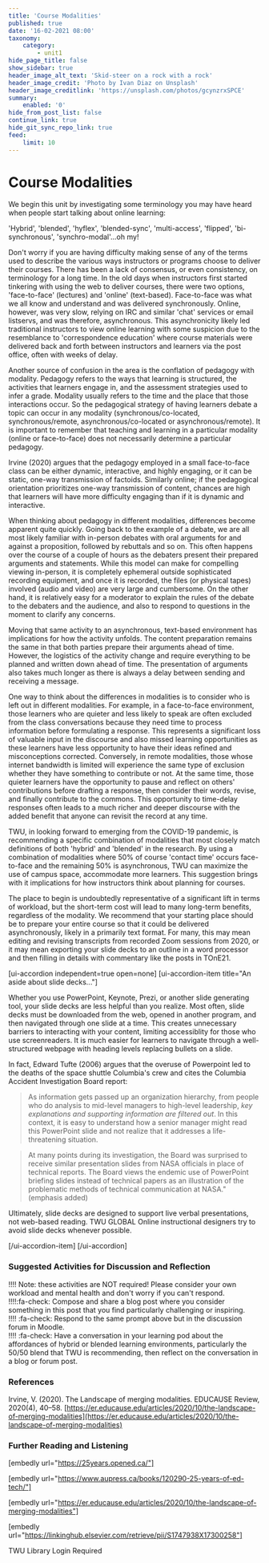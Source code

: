 ```yaml
---
title: 'Course Modalities'
published: true
date: '16-02-2021 08:00'
taxonomy:
    category:
        - unit1
hide_page_title: false
show_sidebar: true
header_image_alt_text: 'Skid-steer on a rock with a rock'
header_image_credit: 'Photo by Ivan Diaz on Unsplash'
header_image_creditlink: 'https://unsplash.com/photos/gcynzrxSPCE'
summary:
    enabled: '0'
hide_from_post_list: false
continue_link: true
hide_git_sync_repo_link: true
feed:
    limit: 10
---
```


# Course Modalities

We begin this unit by investigating some terminology you may have heard when people start talking about online learning:

'Hybrid', 'blended', 'hyflex', 'blended-sync', 'multi-access', 'flipped', 'bi-synchronous', 'synchro-modal'...oh my!

Don't worry if you are having difficulty making sense of any of the terms used to describe the various ways instructors or programs choose to deliver their courses. There has been a lack of consensus, or even consistency, on terminology for a long time. In the old days when instructors first started tinkering with using the web to deliver courses, there were two options, 'face-to-face' (lectures) and 'online' (text-based). Face-to-face was what we all know and understand and was delivered synchronously. Online, however, was very slow, relying on IRC and similar 'chat' services or email listservs, and was therefore, asynchronous. This asynchronicity likely led traditional instructors to view online learning with some suspicion due to the resemblance to 'correspondence education' where course materials were delivered back and forth between instructors and learners via the post office, often with weeks of delay.

Another source of confusion in the area is the conflation of pedagogy with modality. Pedagogy refers to the ways that learning is structured, the activities that learners engage in, and the assessment strategies used to infer a grade. Modality usually refers to the time and the place that those interactions occur. So the pedagogical strategy of having learners debate a topic can occur in any modality (synchronous/co-located, synchronous/remote, asynchronous/co-located or asynchronous/remote). It is important to remember that teaching and learning in a particular modality (online or face-to-face) does not necessarily determine a particular pedagogy.

Irvine (2020) argues that the pedagogy employed in a small face-to-face class can be either dynamic, interactive, and highly engaging, or it can be static, one-way transmission of factoids. Similarly online; if the pedagogical orientation prioritizes one-way transmission of content, chances are high that learners will have more difficulty engaging than if it is dynamic and interactive.

When thinking about pedagogy in different modalities, differences become apparent quite quickly. Going back to the example of a debate, we are all most likely familiar with in-person debates with oral arguments for and against a proposition, followed by rebuttals and so on. This often happens over the course of a couple of hours as the debaters present their prepared arguments and statements. While this model can make for compelling viewing in-person, it is completely ephemeral outside sophisticated recording equipment, and once it is recorded, the files (or physical tapes) involved (audio and video) are very large and cumbersome. On the other hand, it is relatively easy for a moderator to explain the rules of the debate to the debaters and the audience, and also to respond to questions in the moment to clarify any concerns.

Moving that same activity to an asynchronous, text-based environment has implications for how the activity unfolds. The content preparation remains the same in that both parties prepare their arguments ahead of time. However, the logistics of the activity change and require everything to be planned and written down ahead of time. The presentation of arguments also takes much longer as there is always a delay between sending and receiving a message.

One way to think about the differences in modalities is to consider who is left out in different modalities. For example, in a face-to-face environment, those learners who are quieter and less likely to speak are often excluded from the class conversations because they need time to process information before formulating a response. This represents a significant loss of valuable input in the discourse and also missed learning opportunities as these learners have less opportunity to have their ideas refined and misconceptions corrected. Conversely, in remote modalities, those whose internet bandwidth is limited will experience the same type of exclusion whether they have something to contribute or not. At the same time, those quieter learners have the opportunity to pause and reflect on others' contributions before drafting a response, then consider their words, revise, and finally contribute to the commons. This opportunity to time-delay responses often leads to a much richer and deeper discourse with the added benefit that anyone can revisit the record at any time.

TWU, in looking forward to emerging from the COVID-19 pandemic, is recommending a specific combination of modalities that most closely match definitions of both 'hybrid' and 'blended' in the research. By using a combination of modalities where 50% of course 'contact time' occurs face-to-face and the remaining 50% is asynchronous, TWU can maximize the use of campus space, accommodate more learners. This suggestion brings with it implications for how instructors think about planning for courses.

The place to begin is undoubtedly representative of a significant lift in terms of workload, but the short-term cost will lead to many long-term benefits, regardless of the modality. We recommend that your starting place should be to prepare your entire course so that it could be delivered asynchronously, likely in a primarily text format. For many, this may mean editing and revising transcripts from recorded Zoom sessions from 2020, or it may mean exporting your slide decks to an outline in a word processor and then filling in details with commentary like the posts in TOnE21.

[ui-accordion independent=true open=none]
[ui-accordion-item title="An aside about slide decks..."]

Whether you use PowerPoint, Keynote, Prezi, or another slide generating tool, your slide decks are less helpful than you realize. Most often, slide decks must be downloaded from the web, opened in another program, and then navigated through one slide at a time. This creates unnecessary barriers to interacting with your content, limiting accessiblity for those who use screenreaders. It is much easier for learners to navigate through a well-structured webpage with heading levels replacing bullets on a slide.

In fact, Edward Tufte (2006) argues that the overuse of Powerpoint led to the deaths of the space shuttle Columbia's crew and cites the Columbia Accident Investigation Board report:

> As information gets passed up an organization hierarchy, from people who do analysis to mid-level managers to high-level leadership, *key explanations and supporting information are filtered out*. In this context, it is easy to understand how a senior manager might read this PowerPoint slide and not realize that it addresses a life-threatening situation.

> At many points during its investigation, the Board was surprised to receive similar presentation slides from NASA officials in place of technical reports. The Board views the endemic use of PowerPoint briefing slides instead of technical papers as an illustration of the problematic methods of technical communication at NASA." (emphasis added)

Ultimately, slide decks are designed to support live verbal presentations, not web-based reading. TWU GLOBAL Online instructional designers try to avoid slide decks whenever possible.

[/ui-accordion-item]
[/ui-accordion]

### Suggested Activities for Discussion and Reflection

!!!! Note: these activities are NOT required! Please consider your own workload and mental health and don't worry if you can't respond.  
!!!!:fa-check: Compose and share a blog post where you consider something in this post that you find particularly challenging or inspiring.  
!!!! :fa-check: Respond to the same prompt above but in the discussion forum in Moodle.  
!!!! :fa-check: Have a conversation in your learning pod about the affordances of hybrid or blended learning environments, particularly the 50/50 blend that TWU is recommending, then reflect on the conversation in a blog or forum post.

### References

Irvine, V. (2020). The Landscape of merging modalities. EDUCAUSE Review, 2020(4), 40–58. [https://er.educause.edu/articles/2020/10/the-landscape-of-merging-modalities](https://er.educause.edu/articles/2020/10/the-landscape-of-merging-modalities)

### Further Reading and Listening

[embedly url="https://25years.opened.ca/"]

[embedly url="https://www.aupress.ca/books/120290-25-years-of-ed-tech/"]

[embedly url="https://er.educause.edu/articles/2020/10/the-landscape-of-merging-modalities"]

[embedly url="https://linkinghub.elsevier.com/retrieve/pii/S1747938X17300258"]

TWU Library Login Required
